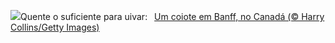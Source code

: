 ![](https://www.bing.com/th?id=OHR.CoyoteBanff_PT-BR7233283124_UHD.jpg&w=1000)Quente o suficiente para uivar:&nbsp;&ensp;[Um coiote em Banff, no Canadá (© Harry Collins/Getty Images)](https://www.bing.com/th?id=OHR.CoyoteBanff_PT-BR7233283124_UHD.jpg)
<br><br/>
